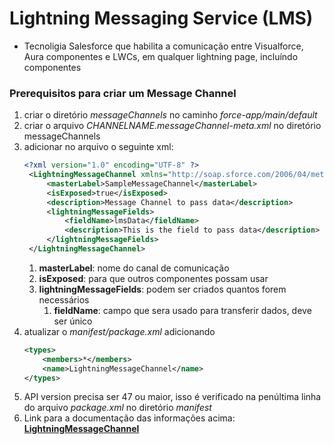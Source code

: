 # Lightning Messaging Service (LMS)
- Tecnoligia Salesforce que habilita a comunicação entre Visualforce, Aura componentes e LWCs, em qualquer lightning page, incluíndo componentes

### Prerequisitos para criar um Message Channel
1. criar o diretório *messageChannels* no caminho *force-app/main/default*
2. criar o arquivo *CHANNELNAME.messageChannel-meta.xml* no diretório messageChannels
3. adicionar no arquivo o seguinte xml:
   ```xml
   <?xml version="1.0" encoding="UTF-8" ?>
    <LightningMessageChannel xmlns="http://soap.sforce.com/2006/04/metadata">
        <masterLabel>SampleMessageChannel</masterLabel>
        <isExposed>true</isExposed>
        <description>Message Channel to pass data</description>
        <lightningMessageFields>
            <fieldName>lmsData</fieldName>
            <description>This is the field to pass data</description>
        </lightningMessageFields>
    </LightningMessageChannel>
   ``` 
   1. **masterLabel**: nome do canal de comunicação
   2. **isExposed**: para que outros componentes possam usar
   3. **lightningMessageFields**: podem ser criados quantos forem necessários
      1. **fieldName**: campo que sera usado para transferir dados, deve ser único
4. atualizar o *manifest/package.xml* adicionando
    ```xml
    <types>
        <members>*</members>
        <name>LightningMessageChannel</name>
    </types>
    ```
5. API version precisa ser 47 ou maior, isso é verificado na penúltima linha do arquivo *package.xml* no diretório *manifest*
6. Link para a documentação das informações acima: [**LightningMessageChannel**](https://developer.salesforce.com/docs/atlas.en-us.api_meta.meta/api_meta/meta_lightningmessagechannel.htm)